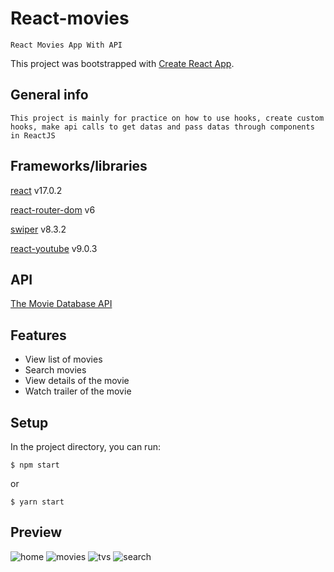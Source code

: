 # React-movies

```
React Movies App With API
```

This project was bootstrapped with [Create React App](https://github.com/facebook/create-react-app).

## General info

```
This project is mainly for practice on how to use hooks, create custom hooks, make api calls to get datas and pass datas through components in ReactJS
```

## Frameworks/libraries

[react](https://reactjs.org/)  v17.0.2

[react-router-dom](https://reactrouter.com/) v6

[swiper](https://swiperjs.com/)  v8.3.2

[react-youtube](https://github.com/tjallingt/react-youtube) v9.0.3

## API
[The Movie Database API](https://www.themoviedb.org/) 

## Features
- View list of movies
- Search movies
- View details of the movie
- Watch trailer of the movie

## Setup
In the project directory, you can run:

```
$ npm start
```
or
```
$ yarn start
```

## Preview
![home](https://user-images.githubusercontent.com/67035930/184949546-dc2ec333-a461-4660-a811-71fcd453867c.png)
![movies](https://user-images.githubusercontent.com/67035930/184949594-d8849a04-9cbf-4690-b56a-6f6969068dc7.png)
![tvs](https://user-images.githubusercontent.com/67035930/184949599-bd906908-2f45-4dc5-a621-859bd143947f.png)
![search](https://user-images.githubusercontent.com/67035930/184949607-326f0dcf-38b0-4796-bc83-adb5e81b3db0.png)
